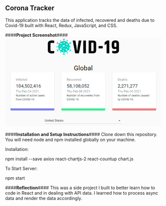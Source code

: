 ## **Corona Tracker** ##

This application tracks the data of infected, recovered and deaths due to Covid-19 built with React, Redux, JavaScript, and CSS.

####**Project Screenshot**####
![Settings Window](https://github.com/stayhappyandloved/corona-tracker/blob/main/website_1.PNG)

####**Installation and Setup Instructions**####
Clone down this repository. You will need node and npm installed globally on your machine.

Installation:

npm install --save axios react-chartjs-2 react-countup chart.js

To Start Server:

npm start

####**Reflection**####
This was a side project I built to better learn how to code in React and in dealing with API data.
I learned how to process async data and render the data accordingly.



